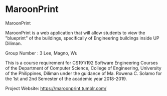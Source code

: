 # MaroonPrint
MaroonPrint

MaroonPrint is a web application that will allow students to view the "blueprint" of the buildings, specifically of Engineering buildings inside UP Diliman.

Group Number : 3
Lee, Magno, Wu

This is a course requirement for CS191/192 Software Engineering Courses of the Department of
Computer Science, College of Engineering, University of the Philippines, Diliman under the guidance of
Ma. Rowena C. Solamo for the 1st and 2nd Semester of the academic year 2018-2019.

Project Website: https://maroonprint.tumblr.com/
